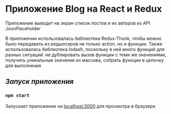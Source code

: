 # Приложение Blog на React и Redux

Приложение выводит на экран список постов и их авторов из API JsonPlaceholder


В приложении использовалась библиотека Redux-Thunk, чтобы можно было передавать из редьюсеров не только
action, но и функции. Также использовалась библиотека lodash, поскольку в ней много функций для разных ситуаций:
не дублировать вызов функции с теми же значениями, получить уникальные значения из массива, собрать функции в цепочку для выполнения

## *Запуск приложения*
### `npm start`
Запускает приложение на [localhost:3000](http://localhost:3000/) для просмотра в браузере
